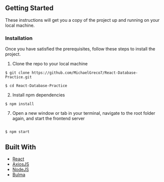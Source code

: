 ## Getting Started

These instructions will get you a copy of the project up and running on your local machine.

### Installation

Once you have satisfied the prerequisites, follow these steps to install the project.

1. Clone the repo to your local machine

```
$ git clone https://github.com/MichaelGreco7/React-Database-Practice.git

$ cd React-Database-Practice
```

2. Install npm dependencies

```
$ npm install

```

7. Open a new window or tab in your terminal, navigate to the root folder again, and start the frontend server

```

$ npm start

```

## Built With

- [React](https://reactjs.org/)
- [AxiosJS](https://github.com/axios/axios)
- [NodeJS](https://nodejs.org/en/)
- [Bulma](https://bulma.io/)
